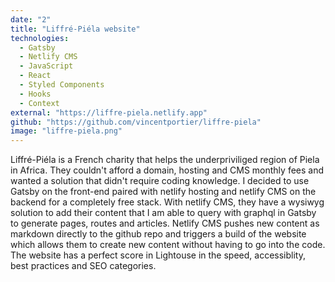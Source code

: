 ```yaml
---
date: "2"
title: "Liffré-Piéla website"
technologies:
  - Gatsby
  - Netlify CMS
  - JavaScript
  - React
  - Styled Components
  - Hooks
  - Context
external: "https://liffre-piela.netlify.app"
github: "https://github.com/vincentportier/liffre-piela"
image: "liffre-piela.png"
---
```


Liffré-Piéla is a French charity that helps the underpriviliged region of Piela in Africa. They couldn't afford a domain, hosting and CMS monthly fees and wanted a solution that didn't require coding knowledge. I decided to use Gatsby on the front-end paired with netlify hosting and netlify CMS on the backend for a completely free stack. With netlify CMS, they have a wysiwyg solution to add their content that I am able to query with graphql in Gatsby to generate pages, routes and articles. Netlify CMS pushes new content as markdown directly to the github repo and triggers a build of the website which allows them to create new content without having to go into the code. The website has a perfect score in Lightouse in the speed, accessiblity, best practices and SEO categories.
